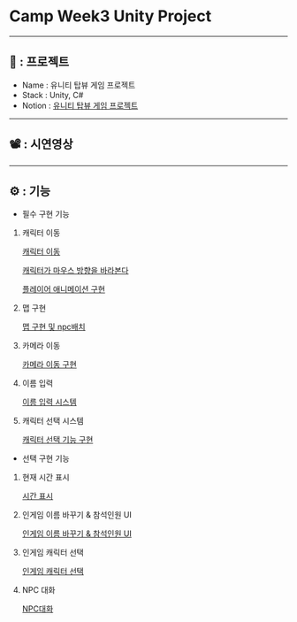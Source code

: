 # Camp Week3 Unity Project
---
## 📗 : 프로젝트

- Name : 유니티 탑뷰 게임 프로젝트
- Stack : Unity, C#
- Notion : [유니티 탑뷰 게임 프로젝트](https://grateful-background-fcc.notion.site/dd0c9b2b75b14ceca7fc22e200dec716?pvs=4)

---

## 📽️ : 시연영상

---

## ⚙️ : 기능

- 필수 구현 기능
1. 캐릭터 이동
       
   [캐릭터 이동](https://www.notion.so/99b3c60e0e4d4f5397f3c911baba924e?pvs=21)
           
   [캐릭터가 마우스 방향을 바라본다](https://www.notion.so/4fabd66e7e9d42ec93d42a82b8741b08?pvs=21)
       
   [플레이어 애니메이션 구현](https://www.notion.so/10709f4d98624cd8acec2e1897e17566?pvs=21)
2. 맵 구현
    
   [맵 구현 및 npc배치](https://www.notion.so/npc-6ebd3f2e16034d0ab10afd96b2cdf35b?pvs=21) 
    
3. 카메라 이동
    
    [카메라 이동 구현](https://www.notion.so/2b6c32e7208e47059dddcdb734979269?pvs=21)
    
4. 이름 입력
    
    [이름 입력 시스템](https://www.notion.so/31777907c64e4c7f85212762d63afefd?pvs=21)
    
5. 캐릭터 선택 시스템
    
    [캐릭터 선택 기능 구현](https://www.notion.so/b88d3ddcdab94437a95432c6599d0656?pvs=21)
    
- 선택 구현 기능
1. 현재 시간 표시
        
   [시간 표시](https://www.notion.so/7a880266226f4396b6e6c166ecd96337?pvs=21)
        
2. 인게임 이름 바꾸기 & 참석인원 UI
        
   [인게임 이름 바꾸기 & 참석인원 UI](https://www.notion.so/UI-2a24349fcd794d898cd38e666496f972?pvs=21)
        
3. 인게임 캐릭터 선택
        
   [인게임 캐릭터 선택](https://www.notion.so/e52af9838fb84eae80aa3d58908a40a6?pvs=21)
        
4. NPC 대화
        
   [NPC대화](https://www.notion.so/NPC-4f6e7613afb642dfbc81aaac028213f5?pvs=21)
